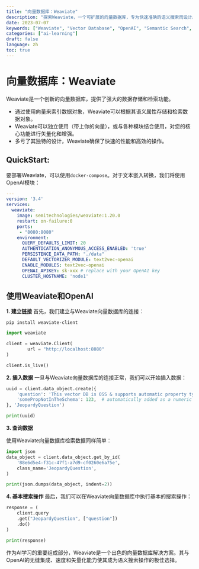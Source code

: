 ```yaml
---
title: "向量数据库：Weaviate"
description: "探索Weaviate，一个可扩展的向量数据库，专为快速准确的语义搜索而设计。与OpenAI集成，用于文本嵌入转换。"
date: 2023-07-07
keywords: ["Weaviate", "Vector Database", "OpenAI", "Semantic Search", "AI Learning"]
categories: ["ai-learning"]
draft: false
language: zh
toc: true
---
```


# 向量数据库：Weaviate

Weaviate是一个创新的向量数据库，提供了强大的数据存储和检索功能。
- 通过使用向量来索引数据对象，Weaviate可以根据其语义属性存储和检索数据对象。
- Weaviate可以独立使用（带上你的向量），或与各种模块结合使用，对您的核心功能进行矢量化和增强。
- 多亏了其独特的设计，Weaviate确保了快速的性能和高效的操作。

## QuickStart:

要部署Weaviate，可以使用`docker-compose`。对于文本嵌入转换，我们将使用OpenAI模块：


```yaml
---
version: '3.4'
services:
  weaviate:
    image: semitechnologies/weaviate:1.20.0
    restart: on-failure:0
    ports:
     - "8080:8080"
    environment:
      QUERY_DEFAULTS_LIMIT: 20
      AUTHENTICATION_ANONYMOUS_ACCESS_ENABLED: 'true'
      PERSISTENCE_DATA_PATH: "./data"
      DEFAULT_VECTORIZER_MODULE: text2vec-openai
      ENABLE_MODULES: text2vec-openai
      OPENAI_APIKEY: sk-xxx # replace with your OpenAI key
      CLUSTER_HOSTNAME: 'node1'
```

## 使用Weaviate和OpenAI

**1. 建立链接**
首先，我们建立与Weaviate向量数据库的连接：


```shell
pip install weaviate-client
```

```python
import weaviate

client = weaviate.Client(
        url = "http://localhost:8080"
)

client.is_live()
```

**2. 插入数据**
一旦与Weaviate向量数据库的连接正常，我们可以开始插入数据：

```python
uuid = client.data_object.create({
    'question': 'This vector DB is OSS & supports automatic property type inference on import',
    'somePropNotInTheSchema': 123,  # automatically added as a numeric property
}, 'JeopardyQuestion')

print(uuid)
```

**3. 查询数据**

使用Weaviate向量数据库检索数据同样简单：


```python
import json
data_object = client.data_object.get_by_id(
    '88e6d5e4-f31c-47f1-a7d9-cf0260e6a75e',
    class_name='JeopardyQuestion',
)

print(json.dumps(data_object, indent=2))
```

**4. 基本搜索操作**
最后，我们可以在Weaviate向量数据库中执行基本的搜索操作：

```python
response = (
    client.query
    .get("JeopardyQuestion", ["question"])
    .do()
)

print(response)
```

作为AI学习的重要组成部分，Weaviate是一个出色的向量数据库解决方案。其与OpenAI的无缝集成、速度和矢量化能力使其成为语义搜索操作的极佳选择。









